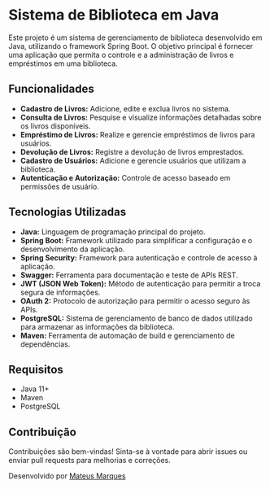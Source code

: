 <body>
  <h1>Sistema de Biblioteca em Java</h1>
  <p>Este projeto é um sistema de gerenciamento de biblioteca desenvolvido em Java, utilizando o framework Spring Boot. O objetivo principal é fornecer uma aplicação que permita o controle e a administração de livros e empréstimos em uma biblioteca.</p>

  <h2>Funcionalidades</h2>
  <ul>
    <li><strong>Cadastro de Livros:</strong> Adicione, edite e exclua livros no sistema.</li>
    <li><strong>Consulta de Livros:</strong> Pesquise e visualize informações detalhadas sobre os livros disponíveis.</li>
    <li><strong>Empréstimo de Livros:</strong> Realize e gerencie empréstimos de livros para usuários.</li>
    <li><strong>Devolução de Livros:</strong> Registre a devolução de livros emprestados.</li>
    <li><strong>Cadastro de Usuários:</strong> Adicione e gerencie usuários que utilizam a biblioteca.</li>
    <li><strong>Autenticação e Autorização:</strong> Controle de acesso baseado em permissões de usuário.</li>
  </ul>

  <h2>Tecnologias Utilizadas</h2>
  <ul>
    <li><strong>Java:</strong> Linguagem de programação principal do projeto.</li>
    <li><strong>Spring Boot:</strong> Framework utilizado para simplificar a configuração e o desenvolvimento da aplicação.</li>
    <li><strong>Spring Security:</strong> Framework para autenticação e controle de acesso à aplicação.</li>
    <li><strong>Swagger:</strong> Ferramenta para documentação e teste de APIs REST.</li>
    <li><strong>JWT (JSON Web Token):</strong> Método de autenticação para permitir a troca segura de informações.</li>
    <li><strong>OAuth 2:</strong> Protocolo de autorização para permitir o acesso seguro às APIs.</li>
    <li><strong>PostgreSQL:</strong> Sistema de gerenciamento de banco de dados utilizado para armazenar as informações da biblioteca.</li>
    <li><strong>Maven:</strong> Ferramenta de automação de build e gerenciamento de dependências.</li>
  </ul>

  <h2>Requisitos</h2>
  <ul>
    <li>Java 11+</li>
    <li>Maven</li>
    <li>PostgreSQL</li>
  </ul>

  <h2>Contribuição</h2>
  <p>Contribuições são bem-vindas! Sinta-se à vontade para abrir issues ou enviar pull requests para melhorias e correções.</p>

  <p>Desenvolvido por <a href="https://github.com/mateusmarquessz">Mateus Marques</a></p>
</body>
</html>

